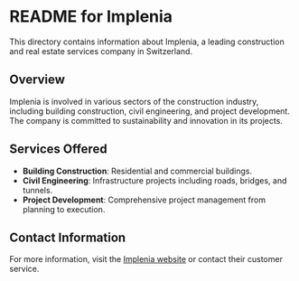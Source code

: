# README for Implenia

This directory contains information about Implenia, a leading construction and real estate services company in Switzerland. 

## Overview

Implenia is involved in various sectors of the construction industry, including building construction, civil engineering, and project development. The company is committed to sustainability and innovation in its projects.

## Services Offered

- **Building Construction**: Residential and commercial buildings.
- **Civil Engineering**: Infrastructure projects including roads, bridges, and tunnels.
- **Project Development**: Comprehensive project management from planning to execution.

## Contact Information

For more information, visit the [Implenia website](https://implenia.com) or contact their customer service.